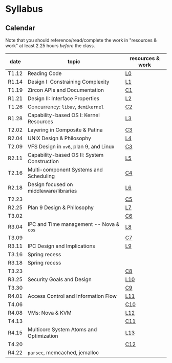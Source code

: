 # Syllabus

## Calendar

Note that you should reference/read/complete the work in "resources & work" at least 2.25 hours *before* the class.

| date  | topic                                       | resources & work                                                     |
| ---   | ---                                         | ---                                                                  |
| T1.12 | Reading Code                                | [L0](./work.md#l0-reading-code)                                      |
| R1.14 | Design I: Constraining Complexity           | [L1](./work.md#l1-constraining-system-complexity)                    |
| T1.19 | Zircon APIs and Documentation               | [C1](./work.md#c1-reading-documentation-event-management-and-zircon) |
| R1.21 | Design II: Interface Properties             | [L2](./work.md#l2-interface-properties)                              |
| T1.26 | Concurrency: `libuv`, `demikernel`          | [C2](./work.md#c2-concurrency-on-servers)                            |
| R1.28 | Capability-based OS I: Kernel Resources     | [L3](./work.md#l3-capability-based-os-design-i)                      |
| T2.02 | Layering in Composite & Patina              | [C3](./work.md)                                                      |
| R2.04 | UNIX Design & Philosophy                    | [L4](./work.md)                                                      |
| T2.09 | VFS Design in `xv6`, plan 9, and Linux      | [C3](./work.md)                                                      |
| R2.11 | Capability-based OS II: System Construction | [L5](./work.md)                                                      |
| T2.16 | Multi-component Systems and Scheduling      | [C4](./work.md)                                                      |
| R2.18 | Design focused on middleware/libraries      | [L6](./work.md)                                                      |
| T2.23 |                                             | [C5](./work.md)                                                      |
| R2.25 | Plan 9 Design & Philosophy                  | [L7](./work.md)                                                      |
| T3.02 |                                             | [C6](./work.md)                                                      |
| R3.04 | IPC and Time management -- Nova & `cos`     | [L8](./work.md)                                                      |
| T3.09 |                                             | [C7](./work.md)                                                      |
| R3.11 | IPC Design and Implications                 | [L9](./work.md)                                                      |
| T3.16 | Spring recess                               |                                                                      |
| R3.18 | Spring recess                               |                                                                      |
| T3.23 |                                             | [C8](./work.md)                                                      |
| R3.25 | Security Goals and Design                   | [L10](./work.md)                                                     |
| T3.30 |                                             | [C9](./work.md)                                                      |
| R4.01 | Access Control and Information Flow         | [L11](./work.md)                                                     |
| T4.06 |                                             | [C10](./work.md)                                                     |
| R4.08 | VMs: Nova & KVM                             | [L12](./work.md)                                                     |
| T4.13 |                                             | [C11](./work.md)                                                     |
| R4.15 | Multicore System Atoms and Optimization     | [L13](./work.md)                                                     |
| T4.20 |                                             | [C12](./work.MD)                                                     |
| R4.22 | `parsec`, memcached, jemalloc               |                                                                      |
